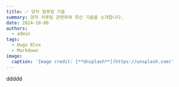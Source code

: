 ```yaml
---
title: ✅ 양자 컴퓨팅 기술
summary: 양자 커퓨팅 관련하여 최신 기술을 소개합니다.
date: 2024-10-06
authors:
  - admin
tags:
  - Hugo Blox
  - Markdown
image:
  caption: 'Image credit: [**Unsplash**](https://unsplash.com)'
---
```


ddddd